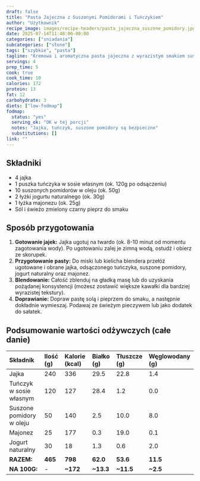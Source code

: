 ```yaml
---
draft: false
title: "Pasta Jajeczna z Suszonymi Pomidorami i Tuńczykiem"
author: "Użytkownik"
recipe_image: images/recipe-headers/pasta_jajeczna_suszone_pomidory.jpg
date: 2025-07-14T11:40:00-00:00
categories: ["sniadania"]
subcategories: ["słone"]
tags: ["szybkie", "pasta"]
tagline: "Kremowa i aromatyczna pasta jajeczna z wyrazistym smakiem suszonych pomidorów i tuńczyka."
servings: 4
prep_time: 5
cook: true
cook_time: 10
calories: 172
protein: 13
fat: 12
carbohydrate: 3
diets: ["low-fodmap"]
fodmap:
  status: "yes"
  serving_ok: "OK w tej porcji"
  notes: "Jajka, tuńczyk, suszone pomidory są bezpieczne"
  substitutions: []
link: ""
---
```


## Składniki
*   4 jajka
*   1 puszka tuńczyka w sosie własnym (ok. 120g po odsączeniu)
*   10 suszonych pomidorów w oleju (ok. 50g)
*   2 łyżki jogurtu naturalnego (ok. 30g)
*   1 łyżka majonezu (ok. 25g)
*   Sól i świeżo zmielony czarny pieprz do smaku

## Sposób przygotowania
1.  **Gotowanie jajek:** Jajka ugotuj na twardo (ok. 8-10 minut od momentu zagotowania wody). Po ugotowaniu zalej je zimną wodą, ostudź i obierz ze skorupek.
2.  **Przygotowanie pasty:** Do miski lub kielicha blendera przełóż ugotowane i obrane jajka, odsączonego tuńczyka, suszone pomidory, jogurt naturalny oraz majonez.
3.  **Blendowanie:** Całość zblenduj na gładką masę lub do uzyskania pożądanej konsystencji (możesz zostawić większe kawałki dla bardziej wyrazistej tekstury).
4.  **Doprawianie:** Dopraw pastę solą i pieprzem do smaku, a następnie dokładnie wymieszaj. Podawaj ze świeżym pieczywem lub jako dodatek do sałatek.

## Podsumowanie wartości odżywczych (całe danie)

| Składnik | Ilość (g) | Kalorie (kcal) | Białko (g) | Tłuszcze (g) | Węglowodany (g) |
| :--- | :--- | :--- | :--- | :--- | :--- |
| Jajka | 240 | 336 | 29.5 | 22.8 | 1.4 |
| Tuńczyk w sosie własnym | 120 | 127 | 28.4 | 1.2 | 0.0 |
| Suszone pomidory w oleju | 50 | 140 | 2.5 | 10.0 | 8.0 |
| Majonez | 25 | 177 | 0.3 | 19.0 | 0.1 |
| Jogurt naturalny | 30 | 18 | 1.3 | 0.6 | 2.0 |
| **RAZEM:** | **465** | **798** | **62.0** | **53.6** | **11.5** |
| **NA 100G:** | - | **~172** | **~13.3** | **~11.5** | **~2.5** |